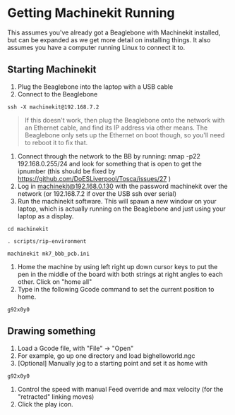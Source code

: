 # Getting Machinekit Running

This assumes you've already got a Beaglebone with Machinekit installed, but can be expanded as we get more detail on installing things.  It also assumes you have a computer running Linux to connect it to.

## Starting Machinekit
1. Plug the Beaglebone into the laptop with a USB cable
1. Connect to the Beaglebone
  ```
  ssh -X machinekit@192.168.7.2 
  ```

  > If this doesn't work, then plug the Beaglebone onto the network with an Ethernet cable, and find its IP address via other means.  The Beaglebone only sets up the Ethernet on boot though, so you'll need to reboot it to fix that.

1. Connect through the network to the BB by running:  nmap -p22 192.168.0.255/24 and look for something that is open to get the ipnumber  (this should be fixed by https://github.com/DoESLiverpool/Tosca/issues/27 )
1. Log in machinekit@192.168.0.130 with the password machinekit over the network (or 192.168.7.2 if over the USB ssh over serial)
1. Run the machinekit software.  This will spawn a new window on your laptop, which is actually running on the Beaglebone and just using your laptop as a display.
  ```
  cd machinekit
  
  . scripts/rip-environment
  
  machinekit mk7_bbb_pcb.ini
  ```
1. Home the machine by using left right up down cursor keys to put the pen in the middle of the board with both strings at right angles to each other.  Click on "home all"
1. Type in the following Gcode command to set the current position to home.
  ```
  g92x0y0
  ```

## Drawing something

1. Load a Gcode file, with "File" -> "Open"
1. For example, go up one directory and load bighelloworld.ngc
1. [Optional] Manually jog to a starting point and set it as home with
  ```
  g92x0y0
  ```
1. Control the speed with manual Feed override and max velocity (for the "retracted" linking moves) 
1. Click the play icon.


